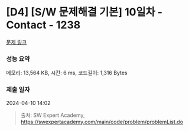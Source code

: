 # [D4] [S/W 문제해결 기본] 10일차 - Contact - 1238 

[문제 링크](https://swexpertacademy.com/main/code/problem/problemDetail.do?contestProbId=AV15B1cKAKwCFAYD) 

### 성능 요약

메모리: 13,564 KB, 시간: 6 ms, 코드길이: 1,316 Bytes

### 제출 일자

2024-04-10 14:02



> 출처: SW Expert Academy, https://swexpertacademy.com/main/code/problem/problemList.do